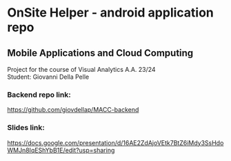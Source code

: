 # OnSite Helper - android application repo

## Mobile Applications and Cloud Computing
Project for the course of Visual Analytics A.A. 23/24  
Student: Giovanni Della Pelle

### Backend repo link:
https://github.com/giovdellap/MACC-backend

### Slides link:
https://docs.google.com/presentation/d/16AE2ZdAjoVEtk7BtZ6iMdy3SsHdoWMJn8IqEShYbB1E/edit?usp=sharing
